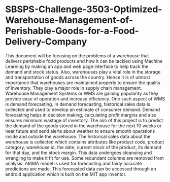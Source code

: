 # SBSPS-Challenge-3503-Optimized-Warehouse-Management-of-Perishable-Goods-for-a-Food-Delivery-Company
This document will be focusing on the problems of a warehouse that delivers perishable food products and how it can be tackled using Machine Learning by making an app and web page interface to help track the demand and stock status. Also, warehouses play a vital role in the storage and transportation of goods across the country. Hence it is of utmost importance that warehouses are maintained properly to ensure the quality of inventory. They play a major role in supply chain management. Warehouse Management Systems or WMS are gaining popularity as they provide ease of operation and increase efficiency. One such aspect of WMS is demand forecasting. In demand forecasting, historical sales data is collected and used to develop an estimate of consumer demand. Demand forecasting helps in decision making, calculating profit margins and also ensures minimum wastage of inventory. The aim of this project is to predict the demand of the goods stored in the warehouse for the next 10 weeks or near future and send alerts about weather to ensure
smooth operations inside and outside the warehouse. The historical sales data about the warehouse is collected which contains attributes like product code, product category,
warehouse id, the date, current stock of the product, its demand for that day, and the stock margin. This data undergoes cleansing and wrangling to make it fit for use. Some redundant columns are removed from analysis. ARIMA model is used for forecasting and fairly accurate predictions are made. This forecasted data can be accessed through an android application which is built on the MIT app inventor.
